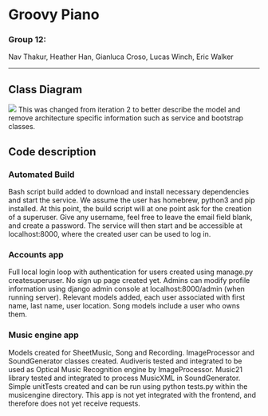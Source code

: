 # Groovy Piano
### Group 12: 
Nav Thakur, Heather Han, Gianluca Croso, Lucas Winch, Eric Walker  

***
## Class Diagram
![](https://github.com/jhu-oose/2017-group-12/blob/master/UML%20Sketch/Groove%20-%20Iteration3.png)
This was changed from iteration 2 to better describe the model and remove architecture specific information such as service and bootstrap classes.

## Code description

### Automated Build
Bash script build added to download and install necessary dependencies and start the service. We assume the user has homebrew, python3 and pip installed. At this point, the build script will at one point ask for the creation of a superuser. Give any username, feel free to leave the email field blank, and create a password. The service will then start and be accessible at localhost:8000, where the created user can be used to log in.

### Accounts app
Full local login loop with authentication for users created using manage.py createsuperuser. No sign up page created yet. Admins can modify profile information using django admin console at localhost:8000/admin (when running server). Relevant models added, each user associated with first name, last name, user location. Song models include a user who owns them.

### Music engine app
Models created for SheetMusic, Song and Recording. ImageProcessor and SoundGenerator classes created. Audiveris tested and integrated to be used as Optical Music Recognition engine by ImageProcessor. Music21 library tested and integrated to process MusicXML in SoundGenerator. Simple unitTests created and can be run using python tests.py within the musicengine directory. This app is not yet integrated with the frontend, and therefore does not yet receive requests.
